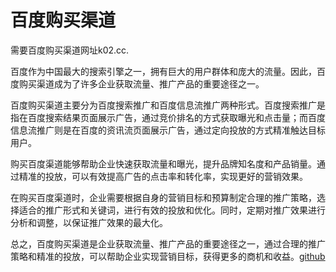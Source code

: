 # 百度购买渠道

需要百度购买渠道网址k02.cc.

百度作为中国最大的搜索引擎之一，拥有巨大的用户群体和庞大的流量。因此，百度购买渠道成为了许多企业获取流量、推广产品的重要途径之一。

百度购买渠道主要分为百度搜索推广和百度信息流推广两种形式。百度搜索推广是指在百度搜索结果页面展示广告，通过竞价排名的方式获取曝光和点击量；而百度信息流推广则是在百度的资讯流页面展示广告，通过定向投放的方式精准触达目标用户。

购买百度渠道能够帮助企业快速获取流量和曝光，提升品牌知名度和产品销量。通过精准的投放，可以有效提高广告的点击率和转化率，实现更好的营销效果。

在购买百度渠道时，企业需要根据自身的营销目标和预算制定合理的推广策略，选择适合的推广形式和关键词，进行有效的投放和优化。同时，定期对推广效果进行分析和调整，以保证推广效果的最大化。

总之，百度购买渠道是企业获取流量、推广产品的重要途径之一，通过合理的推广策略和精准的投放，可以帮助企业实现营销目标，获得更多的商机和收益。[github](https://github.com)